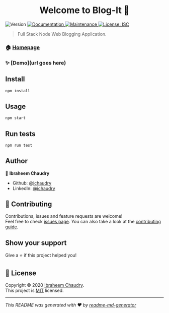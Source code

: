 <h1 align="center">Welcome to Blog-It 👋</h1>
<p>
  <img alt="Version" src="https://img.shields.io/badge/version-1.0.0-blue.svg?cacheSeconds=2592000" />
  <a href="https://github.com/ichaudry/blog-it#readme" target="_blank">
    <img alt="Documentation" src="https://img.shields.io/badge/documentation-yes-brightgreen.svg" />
  </a>
  <a href="https://github.com/ichaudry/blog-it/graphs/commit-activity" target="_blank">
    <img alt="Maintenance" src="https://img.shields.io/badge/Maintained%3F-yes-green.svg" />
  </a>
  <a href="https://github.com/ichaudry/blog-it/blob/master/LICENSE" target="_blank">
    <img alt="License: ISC" src="https://img.shields.io/github/license/ichaudry/Blog-It" />
  </a>
</p>

> Full Stack Node Web Blogging Application.

### 🏠 [Homepage](https://github.com/ichaudry/blog-it#readme)

### ✨ [Demo](url goes here)

## Install

```sh
npm install
```

## Usage

```sh
npm start
```

## Run tests

```sh
npm run test
```

## Author

👤 **Ibraheem Chaudry**

* Github: [@ichaudry](https://github.com/ichaudry)
* LinkedIn: [@ichaudry](https://linkedin.com/in/ichaudry)

## 🤝 Contributing

Contributions, issues and feature requests are welcome!<br />Feel free to check [issues page](https://github.com/ichaudry/blog-it/issues). You can also take a look at the [contributing guide](https://github.com/ichaudry/blog-it/blob/master/CONTRIBUTING.md).

## Show your support

Give a ⭐️ if this project helped you!

## 📝 License

Copyright © 2020 [Ibraheem Chaudry](https://github.com/ichaudry).<br />
This project is [MIT](https://github.com/ichaudry/blog-it/blob/master/LICENSE) licensed.

***
_This README was generated with ❤️ by [readme-md-generator](https://github.com/kefranabg/readme-md-generator)_